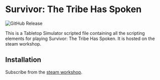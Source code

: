 # Survivor: The Tribe Has Spoken

![GitHub Release](https://img.shields.io/github/v/release/Eric-Meier/tts-survivor-the-tribe-has-spoken)


This is a Tabletop Simulator scripted file containing all the scripting elements for playing Survivor: The Tribe Has Spoken. It is hosted on the steam workshop.

## Installation

Subscribe from the [steam workshop](https://steamcommunity.com/sharedfiles/filedetails/?id=3416756308).